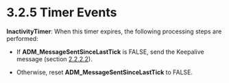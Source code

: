 <html dir="LTR" xmlns:mshelp="http://msdn.microsoft.com/mshelp" xmlns:ddue="http://ddue.schemas.microsoft.com/authoring/2003/5" xmlns:xlink="http://www.w3.org/1999/xlink" xmlns:tool="http://www.microsoft.com/tooltip">
 <body>
 <div id="header">
 <h1 class="heading">3.2.5 Timer Events</h1>
 </div>
 <div id="mainSection">
 <div id="mainBody">
 <div id="allHistory" class="saveHistory"></div>
 <div id="sectionSection0" class="section" name="collapseableSection">
 

<p><b>InactivityTimer</b>: When this timer expires, the
following processing steps are performed:</p>

<ul><li><p><span><span> 
</span></span>If <b>ADM</b>_<b>MessageSentSinceLastTick</b> is FALSE, send the
Keepalive message (section <a href="90ec0c2c-744d-4b00-a381-34eca4a105a0.md">2.2.2.2</a>).</p>

</li><li><p><span><span> 
</span></span>Otherwise, reset <b>ADM_MessageSentSinceLastTick</b> to FALSE.</p>

</li></ul>
 </div>
 </div>
 </div>
 </body>
</html>